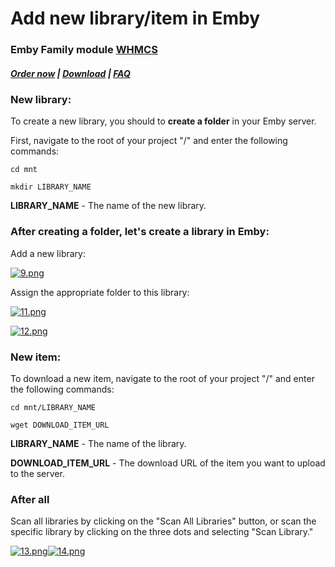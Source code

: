 # Add new library/item in Emby

### Emby Family module **[WHMCS](https://puqcloud.com/link.php?id=77)** 

#####  [Order now](https://puqcloud.com/whmcs-module-emby-family.php) | [Download](https://download.puqcloud.com/WHMCS/servers/PUQ_WHMCS-Emby-Family/) | [FAQ](https://faq.puqcloud.com/)

### New library:

To create a new library, you should to **create a folder** in your Emby server.

First, navigate to the root of your project "/" and enter the following commands:

```
cd mnt
```

```
mkdir LIBRARY_NAME
```

**LIBRARY\_NAME** - The name of the new library.

### After creating a folder, let's create a library in Emby: 

Add a new library:

[![9.png](https://doc.puq.info/uploads/images/gallery/2023-11/scaled-1680-/9.png)](https://doc.puq.info/uploads/images/gallery/2023-11/9.png)

Assign the appropriate folder to this library:

[![11.png](https://doc.puq.info/uploads/images/gallery/2023-11/scaled-1680-/11.png)](https://doc.puq.info/uploads/images/gallery/2023-11/11.png)

[![12.png](https://doc.puq.info/uploads/images/gallery/2023-11/scaled-1680-/12.png)](https://doc.puq.info/uploads/images/gallery/2023-11/12.png)

  

### New item:

To download a new item, navigate to the root of your project "/" and enter the following commands:

```
cd mnt/LIBRARY_NAME
```

```
wget DOWNLOAD_ITEM_URL
```

**LIBRARY\_NAME** - The name of the library.

**DOWNLOAD\_ITEM\_URL** - The download URL of the item you want to upload to the server.

  

### After all

Scan all libraries by clicking on the "Scan All Libraries" button, or scan the specific library by clicking on the three dots and selecting "Scan Library."

[![13.png](https://doc.puq.info/uploads/images/gallery/2023-11/scaled-1680-/13.png)](https://doc.puq.info/uploads/images/gallery/2023-11/13.png)[![14.png](https://doc.puq.info/uploads/images/gallery/2023-11/scaled-1680-/14.png)](https://doc.puq.info/uploads/images/gallery/2023-11/14.png)
